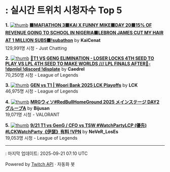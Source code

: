 # : 실시간 트위치 시청자수 Top 5

**1.** [![thumb](https://static-cdn.jtvnw.net/previews-ttv/live_user_kaicenat-320x180.jpg)](https://twitch.tv/KaiCenat)
**[🟦MAFIATHON 3🟦KAI X FUNNY MIKE🟦DAY 20🟦15% OF REVENUE GOING TO SCHOOL IN NIGERIA🟦LEBRON JAMES CUT MY HAIR AT 1 MILLION SUBS🟦!subathon](https://twitch.tv/KaiCenat)** by **KaiCenat**<br>129,991명 시청  - Just Chatting

**2.** [![thumb](https://static-cdn.jtvnw.net/previews-ttv/live_user_caedrel-320x180.jpg)](https://twitch.tv/Caedrel)
**[🔴T1 VS GENG ELIMINATION - LOSER LOCKS 4TH SEED TO PLAY VS LPL 4TH SEED TO MAKE WORLDS /// LPL FINALS AFTER🔴-  !dpmlol !discord !displate](https://twitch.tv/Caedrel)** by **Caedrel**<br>70,250명 시청  - League of Legends

**3.** [![thumb](https://static-cdn.jtvnw.net/previews-ttv/live_user_lck-320x180.jpg)](https://twitch.tv/LCK)
**[GEN vs T1 | Woori Bank 2025 LCK Playoffs](https://twitch.tv/LCK)** by **LCK**<br>46,975명 시청  - League of Legends

**4.** [![thumb](https://static-cdn.jtvnw.net/previews-ttv/live_user_bijusan-320x180.jpg)](https://twitch.tv/Bijusan)
**[MRGウィソ#RedBullHomeGround 2025 メインステージ DAY2 グループA](https://twitch.tv/Bijusan)** by **Bijusan**<br>19,071명 시청  - VALORANT

**5.** [![thumb](https://static-cdn.jtvnw.net/previews-ttv/live_user_never_loses-320x180.jpg)](https://twitch.tv/NeVeR_LosEs)
**[9/21 T1 vs GenG / CFO vs TSW  #WatchPartyLCP (優先) #LCKWatchParty《伊瑟》有料 !VPN](https://twitch.tv/NeVeR_LosEs)** by **NeVeR_LosEs**<br>19,053명 시청  - League of Legends


---
: 마지막 업데이트: 2025-09-21 07:10 UTC

Powered by [Twitch API](https://dev.twitch.tv/docs/api/reference) · 자동화 봇